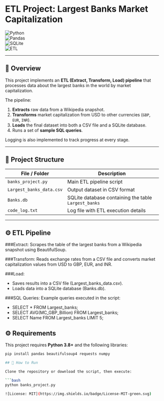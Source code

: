 # ETL Project: Largest Banks Market Capitalization  

![Python](https://img.shields.io/badge/Python-3.8%2B-blue)  
![Pandas](https://img.shields.io/badge/Library-Pandas-orange)  
![SQLite](https://img.shields.io/badge/Database-SQLite-green)  
![ETL](https://img.shields.io/badge/Process-ETL-yellow)  

---

## 📖 Overview  

This project implements an **ETL (Extract, Transform, Load) pipeline** that processes data about the largest banks in the world by market capitalization.  

The pipeline:  
1. **Extracts** raw data from a Wikipedia snapshot.  
2. **Transforms** market capitalization from USD to other currencies (`GBP`, `EUR`, `INR`).  
3. **Loads** the final dataset into both a CSV file and a SQLite database.  
4. Runs a set of **sample SQL queries**.  

Logging is also implemented to track progress at every stage.  

---

## 📂 Project Structure  

| File / Folder        | Description |
|-----------------------|-------------|
| `banks_project.py`    | Main ETL pipeline script |
| `Largest_banks_data.csv` | Output dataset in CSV format |
| `Banks.db`            | SQLite database containing the table `Largest_banks` |
| `code_log.txt`        | Log file with ETL execution details |

---

## ⚙️ ETL Pipeline

###Extract:
Scrapes the table of the largest banks from a Wikipedia snapshot using BeautifulSoup.

###Transform:
Reads exchange rates from a CSV file and converts market capitalization values from USD to GBP, EUR, and INR.

###Load:
- Saves results into a CSV file (Largest_banks_data.csv).
- Loads data into a SQLite database (Banks.db).

###SQL Queries:
Example queries executed in the script:
- SELECT * FROM Largest_banks;
- SELECT AVG(MC_GBP_Billion) FROM Largest_banks;
- SELECT Name FROM Largest_banks LIMIT 5;

## ⚙️ Requirements  

This project requires **Python 3.8+** and the following libraries:  

```bash
pip install pandas beautifulsoup4 requests numpy

## 🚀 How to Run  

Clone the repository or download the script, then execute:  

```bash
python banks_project.py

![License: MIT](https://img.shields.io/badge/License-MIT-green.svg)
